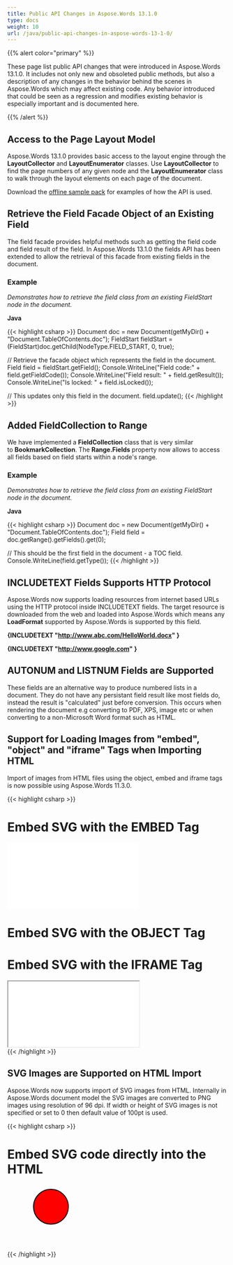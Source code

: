 ```yaml
---
title: Public API Changes in Aspose.Words 13.1.0
type: docs
weight: 10
url: /java/public-api-changes-in-aspose-words-13-1-0/
---
```


{{% alert color="primary" %}} 

These page list public API changes that were introduced in Aspose.Words 13.1.0. It includes not only new and obsoleted public methods, but also a description of any changes in the behavior behind the scenes in Aspose.Words which may affect existing code. Any behavior introduced that could be seen as a regression and modifies existing behavior is especially important and is documented here.

{{% /alert %}} 

## Access to the Page Layout Model

Aspose.Words 13.1.0 provides basic access to the layout engine through the **LayoutCollector** and **LayoutEnumerator** classes. Use **LayoutCollector** to find the page numbers of any given node and the **LayoutEnumerator** class to walk through the layout elements on each page of the document.

Download the [offline sample pack](http://www.aspose.com/community/files/72/java-components/aspose.words-for-java/entry187175.aspx) for examples of how the API is used.

## Retrieve the Field Facade Object of an Existing Field

The field facade provides helpful methods such as getting the field code and field result of the field. In Aspose.Words 13.1.0 the fields API has been extended to allow the retrieval of this facade from existing fields in the document.

### Example

*Demonstrates how to retrieve the field class from an existing FieldStart node in the document.*

**Java**

{{< highlight csharp >}}
Document doc = new Document(getMyDir() + "Document.TableOfContents.doc");
FieldStart fieldStart = (FieldStart)doc.getChild(NodeType.FIELD_START, 0, true);

// Retrieve the facade object which represents the field in the document.
Field field = fieldStart.getField();
Console.WriteLine("Field code:" + field.getFieldCode());
Console.WriteLine("Field result: " + field.getResult());
Console.WriteLine("Is locked: " + field.isLocked());

// This updates only this field in the document.
field.update();
{{< /highlight >}}

## Added FieldCollection to Range

We have implemented a **FieldCollection** class that is very similar to **BookmarkCollection**. The **Range.Fields** property now allows to access all fields based on field starts within a node's range.

### Example

*Demonstrates how to retrieve the field class from an existing FieldStart node in the document.*

**Java**

{{< highlight csharp >}}
Document doc = new Document(getMyDir() + "Document.TableOfContents.doc");
Field field = doc.getRange().getFields().get(0);

// This should be the first field in the document - a TOC field.
Console.WriteLine(field.getType());
{{< /highlight >}}

## INCLUDETEXT Fields Supports HTTP Protocol

Aspose.Words now supports loading resources from internet based URLs using the HTTP protocol inside INCLUDETEXT fields. The target resource is downloaded from the web and loaded into Aspose.Words which means any **LoadFormat** supported by Aspose.Words is supported by this field.

**{INCLUDETEXT "http://www.abc.com/HelloWorld.docx" }**

**{INCLUDETEXT "http://www.google.com" }**

## AUTONUM and LISTNUM Fields are Supported

These fields are an alternative way to produce numbered lists in a document. They do not have any persistant field result like most fields do, instead the result is "calculated" just before conversion. This occurs when rendering the document e.g converting to PDF, XPS, image etc or when converting to a non-Microsoft Word format such as HTML.

## Support for Loading Images from "embed", "object" and "iframe" Tags when Importing HTML

Import of images from HTML files using the object, embed and iframe tags is now possible using Aspose.Words 11.3.0.

{{< highlight csharp >}}
<html>
   <body>
      <div>
         <h1>Embed SVG with the EMBED Tag</h1>
         <embed src="circle1.svg" type="image/svg+xml" />
         <h1>Embed SVG with the OBJECT Tag</h1>
         <object data="circle1.svg" type="image/svg+xml"></object>
         <h1>Embed SVG with the IFRAME Tag</h1>
         <iframe src="circle1.svg"></iframe></div>
   </body>
</html>
{{< /highlight >}}

## SVG Images are Supported on HTML Import

Aspose.Words now supports import of SVG images from HTML. Internally in Aspose.Words document model the SVG images are converted to PNG images using resolution of 96 dpi. If width or height of SVG images is not specified or set to 0 then default value of 100pt is used.

{{< highlight csharp >}}
<html>
   <body>
      <div>
         <h1>Embed SVG code directly into the HTML</h1>
         <svg xmlns="http://www.w3.org/2000/svg" version="1.1">
            <circle cx="100" cy="50" r="40" stroke="black" stroke-width="2" fill="red" />
         </svg>
      </div>
   </body>
</html>
{{< /highlight >}}

